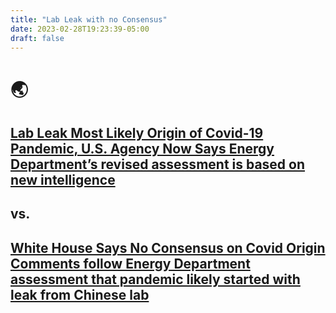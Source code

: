 ```yaml
---
title: "Lab Leak with no Consensus"
date: 2023-02-28T19:23:39-05:00
draft: false
---
```


# :earth_asia:

## [Lab Leak Most Likely Origin of Covid-19 Pandemic, U.S. Agency Now Says Energy Department’s revised assessment is based on new intelligence](https://www.wsj.com/articles/covid-origin-china-lab-leak-807b7b0a)

## vs.

## [White House Says No Consensus on Covid Origin Comments follow Energy Department assessment that pandemic likely started with leak from Chinese lab](https://www.wsj.com/articles/china-rejects-u-s-assertion-that-covid-originated-from-lab-leak-fe15df0c)